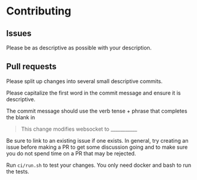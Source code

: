 # Contributing

## Issues

Please be as descriptive as possible with your description.

## Pull requests

Please split up changes into several small descriptive commits.

Please capitalize the first word in the commit message and ensure it is
descriptive.

The commit message should use the verb tense + phrase that completes the blank in

> This change modifies websocket to ___________

Be sure to link to an existing issue if one exists. In general, try creating an issue
before making a PR to get some discussion going and to make sure you do not spend time
on a PR that may be rejected.

Run `ci/run.sh` to test your changes. You only need docker and bash to run the tests.
